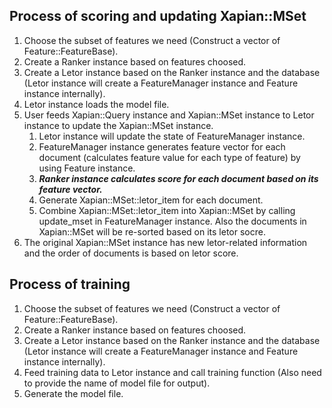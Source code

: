 Process of scoring and updating Xapian::MSet
--------------------------------------------

1. Choose the subset of features we need (Construct a vector of Feature::FeatureBase).
2. Create a Ranker instance based on features choosed.
3. Create a Letor instance based on the Ranker instance and the database (Letor instance will create a FeatureManager instance and Feature instance internally).
4. Letor instance loads the model file.
5. User feeds Xapian::Query instance and Xapian::MSet instance to Letor instance to update the Xapian::MSet instance.
    1) Letor instance will update the state of FeatureManager instance.
    2) FeatureManager instance generates feature vector for each document (calculates feature value for each type of feature) by using Feature instance.
    3) ***Ranker instance calculates score for each document based on its feature vector.***
    4) Generate Xapian::MSet::letor_item for each document.
    5) Combine Xapian::MSet::letor_item into Xapian::MSet by calling update_mset in FeatureManager instance. Also the documents in Xapian::MSet will be re-sorted based on its letor socre.
6. The original Xapian::MSet instance has new letor-related information and the order of documents is based on letor score.

Process of training
-------------------

1. Choose the subset of features we need (Construct a vector of Feature::FeatureBase).
2. Create a Ranker instance based on features choosed.
3. Create a Letor instance based on the Ranker instance and the database (Letor instance will create a FeatureManager instance and Feature instance internally).
4. Feed training data to Letor instance and call training function (Also need to provide the name of model file for output).
5. Generate the model file.
